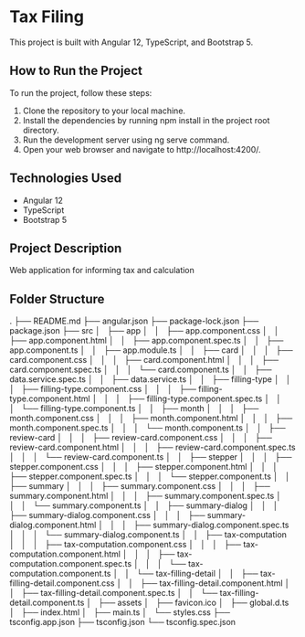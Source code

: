 # Tax Filing
This project is built with Angular 12, TypeScript, and Bootstrap 5.

## How to Run the Project
To run the project, follow these steps:

1. Clone the repository to your local machine.
2. Install the dependencies by running npm install in the project root directory.
3. Run the development server using ng serve command.
4. Open your web browser and navigate to http://localhost:4200/.

## Technologies Used
- Angular 12
- TypeScript
- Bootstrap 5

## Project Description
Web application for informing tax and calculation 

## Folder Structure
.
├── README.md
├── angular.json
├── package-lock.json
├── package.json
├── src
│   ├── app
│   │   ├── app.component.css
│   │   ├── app.component.html
│   │   ├── app.component.spec.ts
│   │   ├── app.component.ts
│   │   ├── app.module.ts
│   │   ├── card
│   │   │   ├── card.component.css
│   │   │   ├── card.component.html
│   │   │   ├── card.component.spec.ts
│   │   │   └── card.component.ts
│   │   ├── data.service.spec.ts
│   │   ├── data.service.ts
│   │   ├── filling-type
│   │   │   ├── filling-type.component.css
│   │   │   ├── filling-type.component.html
│   │   │   ├── filling-type.component.spec.ts
│   │   │   └── filling-type.component.ts
│   │   ├── month
│   │   │   ├── month.component.css
│   │   │   ├── month.component.html
│   │   │   ├── month.component.spec.ts
│   │   │   └── month.component.ts
│   │   ├── review-card
│   │   │   ├── review-card.component.css
│   │   │   ├── review-card.component.html
│   │   │   ├── review-card.component.spec.ts
│   │   │   └── review-card.component.ts
│   │   ├── stepper
│   │   │   ├── stepper.component.css
│   │   │   ├── stepper.component.html
│   │   │   ├── stepper.component.spec.ts
│   │   │   └── stepper.component.ts
│   │   ├── summary
│   │   │   ├── summary.component.css
│   │   │   ├── summary.component.html
│   │   │   ├── summary.component.spec.ts
│   │   │   └── summary.component.ts
│   │   ├── summary-dialog
│   │   │   ├── summary-dialog.component.css
│   │   │   ├── summary-dialog.component.html
│   │   │   ├── summary-dialog.component.spec.ts
│   │   │   └── summary-dialog.component.ts
│   │   ├── tax-computation
│   │   │   ├── tax-computation.component.css
│   │   │   ├── tax-computation.component.html
│   │   │   ├── tax-computation.component.spec.ts
│   │   │   └── tax-computation.component.ts
│   │   └── tax-filling-detail
│   │       ├── tax-filling-detail.component.css
│   │       ├── tax-filling-detail.component.html
│   │       ├── tax-filling-detail.component.spec.ts
│   │       └── tax-filling-detail.component.ts
│   ├── assets
│   ├── favicon.ico
│   ├── global.d.ts
│   ├── index.html
│   ├── main.ts
│   └── styles.css
├── tsconfig.app.json
├── tsconfig.json
└── tsconfig.spec.json